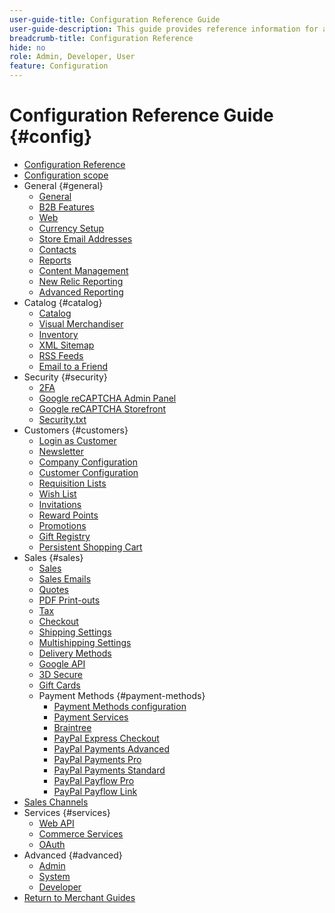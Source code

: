 ```yaml
---
user-guide-title: Configuration Reference Guide
user-guide-description: This guide provides reference information for all store configuration settings that are accessed off of the _Admin_ sidebar at **[!UICONTROL Stores]** > _[!UICONTROL Settings]_ > **[!UICONTROL Configuration]**.
breadcrumb-title: Configuration Reference
hide: no
role: Admin, Developer, User
feature: Configuration
---
```


# Configuration Reference Guide {#config}

- [Configuration Reference](guide-overview.md)
- [Configuration scope](scope-change.md)
- General {#general}
  - [General](./general/general.md)
  - [B2B Features](./general/b2b-features.md)
  - [Web](./general/web.md)
  - [Currency Setup](./general/currency-setup.md)
  - [Store Email Addresses](./general/store-email-addresses.md)
  - [Contacts](./general/contacts.md)
  - [Reports](./general/reports.md)
  - [Content Management](./general/content-management.md)
  - [New Relic Reporting](./general/new-relic-reporting.md)
  - [Advanced Reporting](./general/advanced-reporting.md)
- Catalog {#catalog}
  - [Catalog](./catalog/catalog.md)
  - [Visual Merchandiser](./catalog/visual-merchandiser.md)
  - [Inventory](./catalog/inventory.md)
  - [XML Sitemap](./catalog/xml-sitemap.md)
  - [RSS Feeds](./catalog/rss-feeds.md)
  - [Email to a Friend](./catalog/email-to-a-friend.md)
- Security {#security}
  - [2FA](./security/2fa.md)
  - [Google reCAPTCHA Admin Panel](./security/google-recaptcha-admin.md)
  - [Google reCAPTCHA Storefront](./security/google-recaptcha-storefront.md)
  - [Security.txt](./security/security-txt.md)
- Customers {#customers}
  - [Login as Customer](./customers/login-as-customer.md)
  - [Newsletter](./customers/newsletter.md)
  - [Company Configuration](./customers/company-configuration.md)
  - [Customer Configuration](./customers/customer-configuration.md)
  - [Requisition Lists](./customers/requisition-lists.md)
  - [Wish List](./customers/wishlist.md)
  - [Invitations](./customers/invitations.md)
  - [Reward Points](./customers/reward-points.md)
  - [Promotions](./customers/promotions.md)
  - [Gift Registry](./customers/gift-registry.md)
  - [Persistent Shopping Cart](./customers/persistent-shopping-cart.md)
- Sales {#sales}
  - [Sales](./sales/sales.md)
  - [Sales Emails](./sales/sales-emails.md)
  - [Quotes](./sales/quotes.md)
  - [PDF Print-outs](./sales/pdf-print-outs.md)
  - [Tax](./sales/tax.md)
  - [Checkout](./sales/checkout.md)
  - [Shipping Settings](./sales/shipping-settings.md)
  - [Multishipping Settings](./sales/multishipping-settings.md)
  - [Delivery Methods](./sales/delivery-methods.md)
  - [Google API](./sales/google-api.md)
  - [3D Secure](./sales/3d-secure.md)
  - [Gift Cards](./sales/gift-cards.md)
  - Payment Methods {#payment-methods}
    - [Payment Methods configuration](./sales/payment-methods.md)
    - [Payment Services](./sales/payment-services.md)
    - [Braintree](./sales/braintree.md)
    - [PayPal Express Checkout](./sales/paypal-express-checkout.md)
    - [PayPal Payments Advanced](./sales/paypal-payments-advanced.md)
    - [PayPal Payments Pro](./sales/paypal-payments-pro.md)
    - [PayPal Payments Standard](./sales/paypal-payments-standard.md)
    - [PayPal Payflow Pro](./sales/paypal-payflow-pro.md)
    - [PayPal Payflow Link](./sales/paypal-payflow-link.md)
- [Sales Channels](./sales-channels.md)
- Services {#services}
  - [Web API](./services/magento-web-api.md)
  - [Commerce Services](./services/saas.md)
  - [OAuth](./services/oauth.md)
- Advanced {#advanced}
  - [Admin](./advanced/admin.md)
  - [System](./advanced/system.md)
  - [Developer](./advanced/developer.md)
- [Return to Merchant Guides](https://experienceleague.adobe.com/en/docs/commerce-admin/user-guides/home)

